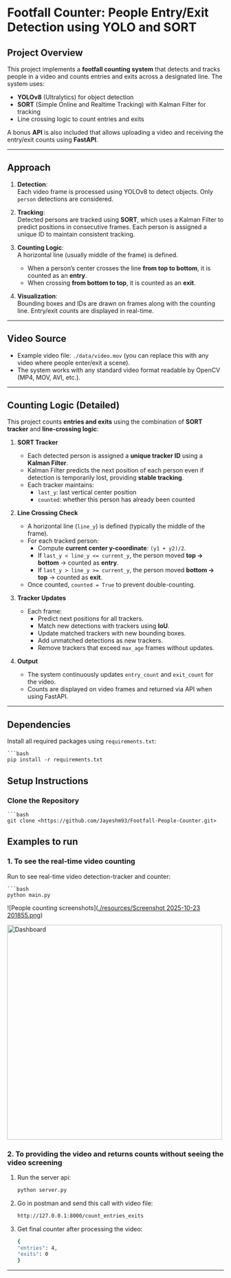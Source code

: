 # Footfall Counter: People Entry/Exit Detection using YOLO and SORT


## Project Overview
This project implements a **footfall counting system** that detects and 
tracks people in a video and counts entries and exits across a designated 
line. The system uses:


- **YOLOv8** (Ultralytics) for object detection  
- **SORT** (Simple Online and Realtime Tracking) with Kalman Filter for tracking  
- Line crossing logic to count entries and exits  


A bonus **API** is also included that allows uploading a video and receiving 
the entry/exit counts using **FastAPI**.

---


## Approach

1. **Detection**:  
   Each video frame is processed using YOLOv8 to detect objects. Only `person`
   detections are considered.  

2. **Tracking**:  
   Detected persons are tracked using **SORT**, which uses a Kalman Filter 
   to predict positions in consecutive frames. Each person is assigned a unique ID to maintain consistent tracking.  

3. **Counting Logic**:  
   A horizontal line (usually middle of the frame) is defined.  
   - When a person’s center crosses the line **from top to bottom**, it is counted as an **entry**.  
   - When crossing **from bottom to top**, it is counted as an **exit**.  

4. **Visualization**:  
   Bounding boxes and IDs are drawn on frames along with the counting line. Entry/exit counts are displayed in real-time.  


---


## Video Source

- Example video file: `./data/video.mov` (you can replace this with any video where people enter/exit a scene).  
- The system works with any standard video format readable by OpenCV (MP4, MOV, AVI, etc.).


---

## Counting Logic (Detailed)

This project counts **entries and exits** using the combination of **SORT tracker** and **line-crossing logic**:

1. **SORT Tracker**  
   - Each detected person is assigned a **unique tracker ID** using a **Kalman Filter**.  
   - Kalman Filter predicts the next position of each person even if detection is temporarily lost, providing **stable tracking**.  
   - Each tracker maintains:
     - `last_y`: last vertical center position  
     - `counted`: whether this person has already been counted  

2. **Line Crossing Check**  
   - A horizontal line (`line_y`) is defined (typically the middle of the frame).  
   - For each tracked person:
     - Compute **current center y-coordinate**: `(y1 + y2)/2`.  
     - If `last_y < line_y <= current_y`, the person moved **top → bottom** → counted as **entry**.  
     - If `last_y > line_y >= current_y`, the person moved **bottom → top** → counted as **exit**.  
   - Once counted, `counted = True` to prevent double-counting.  

3. **Tracker Updates**  
   - Each frame:
     - Predict next positions for all trackers.  
     - Match new detections with trackers using **IoU**.  
     - Update matched trackers with new bounding boxes.  
     - Add unmatched detections as new trackers.  
     - Remove trackers that exceed `max_age` frames without updates.  

4. **Output**  
   - The system continuously updates `entry_count` and `exit_count` for the video.  
   - Counts are displayed on video frames and returned via API when using FastAPI.  


---


## Dependencies

Install all required packages using `requirements.txt`:

    ```bash
    pip install -r requirements.txt

## Setup Instructions

### Clone the Repository
    ```bash
    git clone <https://github.com/Jayeshm93/Footfall-People-Counter.git>


## Examples to run

### 1. To see the real-time video counting 

Run to see real-time video detection-tracker and counter:

    ```bash
    python main.py


![People counting screenshots]([./resources/Screenshot 2025-10-23 201855.png](https://github.com/Jayeshm93/Footfall-People-Counter/blob/7aa4fda33d288baa1ec7acb7f09a58d2743084ad/resources/Screenshot%202025-10-23%20201855.png))

<img src="[images/dashboard.png](https://github.com/Jayeshm93/Footfall-People-Counter/blob/7aa4fda33d288baa1ec7acb7f09a58d2743084ad/resources/Screenshot%202025-10-23%20201855.png)" alt="Dashboard" width="500"/>


### 2. To providing the video and returns counts without seeing the video screening
1. Run the server api:

    ```bash
    python server.py

2. Go in postman and send this call with video file:
    
    ```bash
    http://127.0.0.1:8000/count_entries_exits

3. Get final counter after processing the video:
    
    ```bash
    {
    "entries": 4,
    "exits": 0
    }


---


